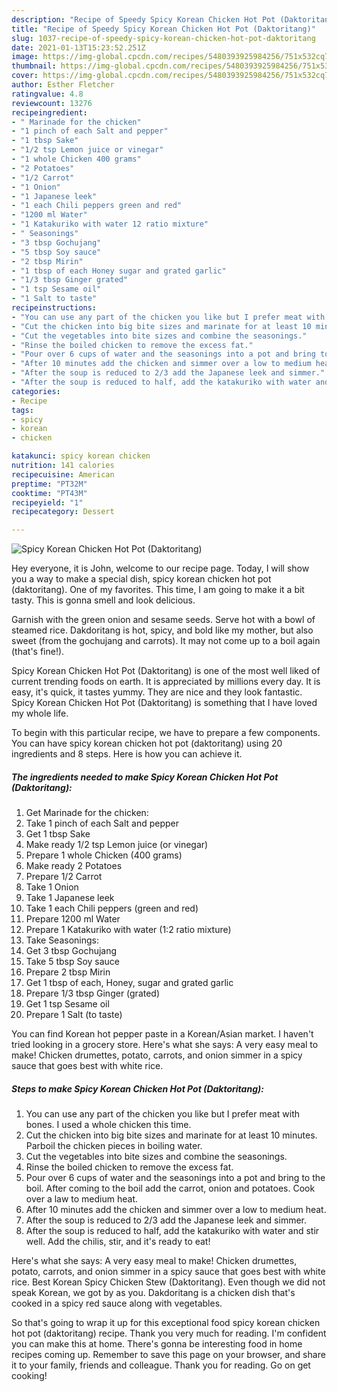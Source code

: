```yaml
---
description: "Recipe of Speedy Spicy Korean Chicken Hot Pot (Daktoritang)"
title: "Recipe of Speedy Spicy Korean Chicken Hot Pot (Daktoritang)"
slug: 1037-recipe-of-speedy-spicy-korean-chicken-hot-pot-daktoritang
date: 2021-01-13T15:23:52.251Z
image: https://img-global.cpcdn.com/recipes/5480393925984256/751x532cq70/spicy-korean-chicken-hot-pot-daktoritang-recipe-main-photo.jpg
thumbnail: https://img-global.cpcdn.com/recipes/5480393925984256/751x532cq70/spicy-korean-chicken-hot-pot-daktoritang-recipe-main-photo.jpg
cover: https://img-global.cpcdn.com/recipes/5480393925984256/751x532cq70/spicy-korean-chicken-hot-pot-daktoritang-recipe-main-photo.jpg
author: Esther Fletcher
ratingvalue: 4.8
reviewcount: 13276
recipeingredient:
- " Marinade for the chicken"
- "1 pinch of each Salt and pepper"
- "1 tbsp Sake"
- "1/2 tsp Lemon juice or vinegar"
- "1 whole Chicken 400 grams"
- "2 Potatoes"
- "1/2 Carrot"
- "1 Onion"
- "1 Japanese leek"
- "1 each Chili peppers green and red"
- "1200 ml Water"
- "1 Katakuriko with water 12 ratio mixture"
- " Seasonings"
- "3 tbsp Gochujang"
- "5 tbsp Soy sauce"
- "2 tbsp Mirin"
- "1 tbsp of each Honey sugar and grated garlic"
- "1/3 tbsp Ginger grated"
- "1 tsp Sesame oil"
- "1 Salt to taste"
recipeinstructions:
- "You can use any part of the chicken you like but I prefer meat with bones. I used a whole chicken this time."
- "Cut the chicken into big bite sizes and marinate for at least 10 minutes. Parboil the chicken pieces in boiling water."
- "Cut the vegetables into bite sizes and combine the seasonings."
- "Rinse the boiled chicken to remove the excess fat."
- "Pour over 6 cups of water and the seasonings into a pot and bring to the boil. After coming to the boil add the carrot, onion and potatoes. Cook over a law to medium heat."
- "After 10 minutes add the chicken and simmer over a low to medium heat."
- "After the soup is reduced to 2/3 add the Japanese leek and simmer."
- "After the soup is reduced to half, add the katakuriko with water and stir well. Add the chilis, stir, and it&#39;s ready to eat!"
categories:
- Recipe
tags:
- spicy
- korean
- chicken

katakunci: spicy korean chicken 
nutrition: 141 calories
recipecuisine: American
preptime: "PT32M"
cooktime: "PT43M"
recipeyield: "1"
recipecategory: Dessert

---
```



![Spicy Korean Chicken Hot Pot (Daktoritang)](https://img-global.cpcdn.com/recipes/5480393925984256/751x532cq70/spicy-korean-chicken-hot-pot-daktoritang-recipe-main-photo.jpg)

Hey everyone, it is John, welcome to our recipe page. Today, I will show you a way to make a special dish, spicy korean chicken hot pot (daktoritang). One of my favorites. This time, I am going to make it a bit tasty. This is gonna smell and look delicious.

Garnish with the green onion and sesame seeds. Serve hot with a bowl of steamed rice. Dakdoritang is hot, spicy, and bold like my mother, but also sweet (from the gochujang and carrots). It may not come up to a boil again (that&#39;s fine!).

Spicy Korean Chicken Hot Pot (Daktoritang) is one of the most well liked of current trending foods on earth. It is appreciated by millions every day. It is easy, it's quick, it tastes yummy. They are nice and they look fantastic. Spicy Korean Chicken Hot Pot (Daktoritang) is something that I have loved my whole life.


To begin with this particular recipe, we have to prepare a few components. You can have spicy korean chicken hot pot (daktoritang) using 20 ingredients and 8 steps. Here is how you can achieve it.

<!--inarticleads1-->

##### The ingredients needed to make Spicy Korean Chicken Hot Pot (Daktoritang):

1. Get  Marinade for the chicken:
1. Take 1 pinch of each Salt and pepper
1. Get 1 tbsp Sake
1. Make ready 1/2 tsp Lemon juice (or vinegar)
1. Prepare 1 whole Chicken (400 grams)
1. Make ready 2 Potatoes
1. Prepare 1/2 Carrot
1. Take 1 Onion
1. Take 1 Japanese leek
1. Take 1 each Chili peppers (green and red)
1. Prepare 1200 ml Water
1. Prepare 1 Katakuriko with water (1:2 ratio mixture)
1. Take  Seasonings:
1. Get 3 tbsp Gochujang
1. Take 5 tbsp Soy sauce
1. Prepare 2 tbsp Mirin
1. Get 1 tbsp of each, Honey, sugar and grated garlic
1. Prepare 1/3 tbsp Ginger (grated)
1. Get 1 tsp Sesame oil
1. Prepare 1 Salt (to taste)


You can find Korean hot pepper paste in a Korean/Asian market. I haven&#39;t tried looking in a grocery store. Here&#39;s what she says: A very easy meal to make! Chicken drumettes, potato, carrots, and onion simmer in a spicy sauce that goes best with white rice. 

<!--inarticleads2-->

##### Steps to make Spicy Korean Chicken Hot Pot (Daktoritang):

1. You can use any part of the chicken you like but I prefer meat with bones. I used a whole chicken this time.
1. Cut the chicken into big bite sizes and marinate for at least 10 minutes. Parboil the chicken pieces in boiling water.
1. Cut the vegetables into bite sizes and combine the seasonings.
1. Rinse the boiled chicken to remove the excess fat.
1. Pour over 6 cups of water and the seasonings into a pot and bring to the boil. After coming to the boil add the carrot, onion and potatoes. Cook over a law to medium heat.
1. After 10 minutes add the chicken and simmer over a low to medium heat.
1. After the soup is reduced to 2/3 add the Japanese leek and simmer.
1. After the soup is reduced to half, add the katakuriko with water and stir well. Add the chilis, stir, and it&#39;s ready to eat!


Here&#39;s what she says: A very easy meal to make! Chicken drumettes, potato, carrots, and onion simmer in a spicy sauce that goes best with white rice. Best Korean Spicy Chicken Stew (Daktoritang). Even though we did not speak Korean, we got by as you. Dakdoritang is a chicken dish that&#39;s cooked in a spicy red sauce along with vegetables. 

So that's going to wrap it up for this exceptional food spicy korean chicken hot pot (daktoritang) recipe. Thank you very much for reading. I'm confident you can make this at home. There's gonna be interesting food in home recipes coming up. Remember to save this page on your browser, and share it to your family, friends and colleague. Thank you for reading. Go on get cooking!
